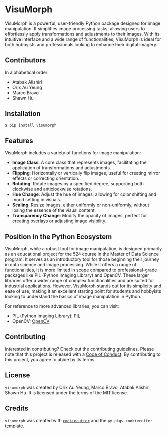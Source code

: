 # VisuMorph

VisuMorph is a powerful, user-friendly Python package designed for image manipulation. It simplifies image processing tasks, allowing users to effortlessly apply transformations and adjustments to their images. With its intuitive interface and a wide range of functionalities, VisuMorph is ideal for both hobbyists and professionals looking to enhance their digital imagery.

## Contributors
In alphabetical order:

- Atabak Alishiri
- Orix Au Yeung
- Marco Bravo
- Shawn Hu

## Installation

```bash
$ pip install visumorph
```

## Features

VisuMorph includes a variety of functions for image manipulation:

- **Image Class**: A core class that represents images, facilitating the application of transformations and adjustments.
- **Flipping**: Horizontally or vertically flip images, useful for creating mirror effects or correcting orientation.
- **Rotating**: Rotate images by a specified degree, supporting both clockwise and anticlockwise rotations.
- **Hue Change**: Adjust the hue of images, allowing for color shifting and mood setting in visuals.
- **Scaling**: Resize images, either uniformly or non-uniformly, without losing the essence of the visual content.
- **Transparency Change**: Modify the opacity of images, perfect for creating overlays or adjusting image visibility.

## Position in the Python Ecosystem

VisuMorph, while a robust tool for image manipulation, is designed primarily as an educational project for the 524 course in the Master of Data Science program. It serves as an introductory tool for those beginning their journey in data science and image processing. While it offers a range of functionalities, it is more limited in scope compared to professional-grade packages like PIL (Python Imaging Library) and OpenCV. These larger libraries offer a wider range of complex functionalities and are suited for industrial applications. However, VisuMorph stands out for its simplicity and ease of use, making it an excellent starting point for students and hobbyists looking to understand the basics of image manipulation in Python.

For reference to more advanced libraries, you can visit:
- PIL (Python Imaging Library): [PIL](https://python-pillow.org/)
- OpenCV: [OpenCV](https://opencv.org/)

## Contributing

Interested in contributing? Check out the contributing guidelines. Please note that this project is released with a [Code of Conduct](CONDUCT.md). By contributing to this project, you agree to abide by its terms.

## License

`visumorph` was created by Orix Au Yeung, Marco Bravo, Atabak Alishiri, Shawn Hu. It is licensed under the terms of the MIT license.

## Credits

`visumorph` was created with [`cookiecutter`](https://cookiecutter.readthedocs.io/en/latest/) and the `py-pkgs-cookiecutter` [template](https://github.com/py-pkgs/py-pkgs-cookiecutter).
